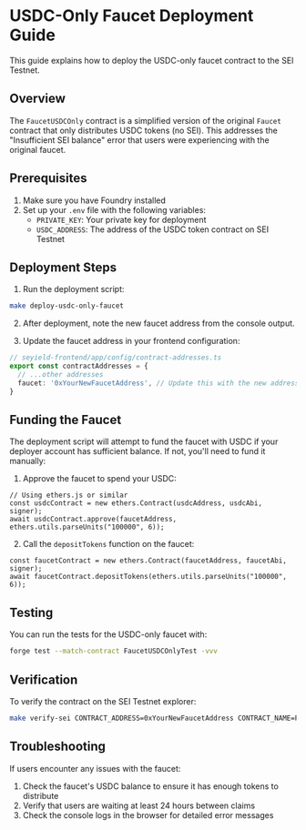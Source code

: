 # USDC-Only Faucet Deployment Guide

This guide explains how to deploy the USDC-only faucet contract to the SEI Testnet.

## Overview

The `FaucetUSDCOnly` contract is a simplified version of the original `Faucet` contract that only distributes USDC tokens (no SEI). This addresses the "Insufficient SEI balance" error that users were experiencing with the original faucet.

## Prerequisites

1. Make sure you have Foundry installed
2. Set up your `.env` file with the following variables:
   - `PRIVATE_KEY`: Your private key for deployment
   - `USDC_ADDRESS`: The address of the USDC token contract on SEI Testnet

## Deployment Steps

1. Run the deployment script:

```bash
make deploy-usdc-only-faucet
```

2. After deployment, note the new faucet address from the console output.

3. Update the faucet address in your frontend configuration:

```typescript
// seyield-frontend/app/config/contract-addresses.ts
export const contractAddresses = {
  // ...other addresses
  faucet: '0xYourNewFaucetAddress', // Update this with the new address
}
```

## Funding the Faucet

The deployment script will attempt to fund the faucet with USDC if your deployer account has sufficient balance. If not, you'll need to fund it manually:

1. Approve the faucet to spend your USDC:

```solidity
// Using ethers.js or similar
const usdcContract = new ethers.Contract(usdcAddress, usdcAbi, signer);
await usdcContract.approve(faucetAddress, ethers.utils.parseUnits("100000", 6));
```

2. Call the `depositTokens` function on the faucet:

```solidity
const faucetContract = new ethers.Contract(faucetAddress, faucetAbi, signer);
await faucetContract.depositTokens(ethers.utils.parseUnits("100000", 6));
```

## Testing

You can run the tests for the USDC-only faucet with:

```bash
forge test --match-contract FaucetUSDCOnlyTest -vvv
```

## Verification

To verify the contract on the SEI Testnet explorer:

```bash
make verify-sei CONTRACT_ADDRESS=0xYourNewFaucetAddress CONTRACT_NAME=FaucetUSDCOnly
```

## Troubleshooting

If users encounter any issues with the faucet:

1. Check the faucet's USDC balance to ensure it has enough tokens to distribute
2. Verify that users are waiting at least 24 hours between claims
3. Check the console logs in the browser for detailed error messages
